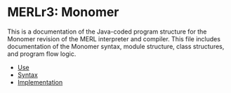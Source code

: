 

# MERLr3: Monomer

This is a documentation of the Java-coded program structure for the Monomer revision of the MERL interpreter and compiler.  This file includes documentation of the Monomer syntax, module structure, class structures, and program flow logic.

 - [Use](Use.md) 
 - [Syntax](Syntax.md) 
 - [Implementation](Implementation.md)

<!--stackedit_data:
eyJoaXN0b3J5IjpbMTc3NTk1MjM0NywtMTYyNjc1MjM4MCwxNz
czODkxMzkzLDQxOTcxMzMxLDc4OTMwMjE5NywyMDU1NzY2Mjcw
LDE1ODY2MzczNDMsLTgzNjA2NTkxOV19
-->
